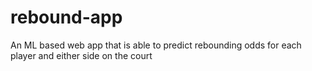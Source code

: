 # rebound-app
An ML based web app that is able to predict rebounding odds for each player and either side on the court
